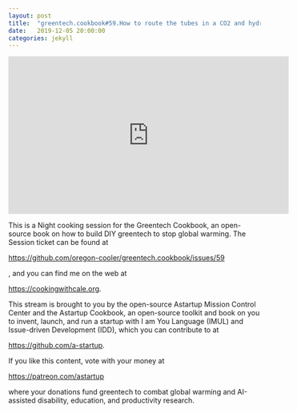 ```yaml
---
layout: post
title:  "greentech.cookbook#59.How to route the tubes in a CO2 and hydrocarbon gas separator."
date:   2019-12-05 20:00:00
categories: jekyll
---
```


<iframe width="560" height="315" src="https://www.youtube.com/embed/7OilR8zVeQw" frameborder="0" allow="accelerometer; autoplay; encrypted-media; gyroscope; picture-in-picture" allowfullscreen></iframe>

This is a Night cooking session for the Greentech Cookbook, an open-source book on how to build DIY greentech to stop global warming. The Session ticket can be found at 

https://github.com/oregon-cooler/greentech.cookbook/issues/59

, and you can find me on the web at

https://cookingwithcale.org.

This stream is brought to you by the open-source Astartup Mission Control Center and the Astartup Cookbook, an open-source toolkit and book on you to invent, launch, and run a startup with I am You Language (IMUL) and Issue-driven Development (IDD), which you can contribute to at 

https://github.com/a-startup.

If you like this content, vote with your money at 

https://patreon.com/astartup

where your donations fund greentech to combat global warming and AI-assisted disability, education, and productivity research.
